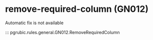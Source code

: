 # remove-required-column (GN012)

Automatic fix is not available

::: pgrubic.rules.general.GN012.RemoveRequiredColumn

